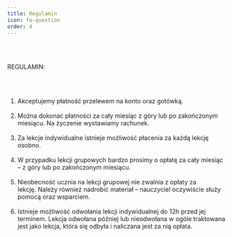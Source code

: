```yaml
---
title: Regulamin
icon: fa-question
order: 4
---
```


<div style="text-align: left; white-space: pre-wrap;">

REGULAMIN:
1. Akceptujemy płatność przelewem na konto oraz gotówką.
2. Można dokonać płatności za cały miesiąc z góry lub po zakończonym miesiącu. Na życzenie wystawiamy rachunek.
3. Za lekcje indywidualne istnieje możliwość płacenia za każdą lekcję osobno.
4. W przypadku lekcji grupowych bardzo prosimy o opłatę za cały miesiąc – z góry lub po zakończonym miesiącu.
5. Nieobecność ucznia na lekcji grupowej nie zwalnia z opłaty za lekcję. Należy również nadrobić materiał – nauczyciel oczywiście służy pomocą oraz wsparciem.
6. Istnieje możliwość odwołania lekcji indywidualnej do 12h przed jej terminem. Lekcja odwołana później lub nieodwołana w ogóle traktowana jest jako lekcja, która się odbyła i naliczana jest za nią opłata.

</div>
